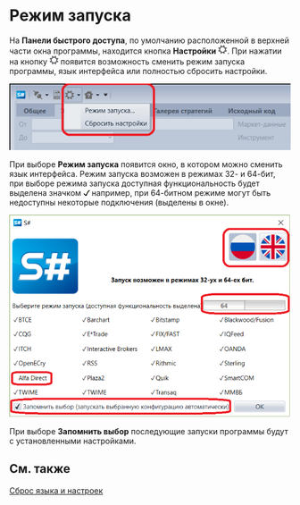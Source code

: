# Режим запуска

На **Панели быстрого доступа**, по умолчанию расположенной в верхней части окна программы, находится кнопка **Настройки** ![Designer The quick access toolbar 02](../images/Designer_quick_access_toolbar_02.png). При нажатии на кнопку ![Designer The quick access toolbar 02](../images/Designer_quick_access_toolbar_02.png) появится возможность сменить режим запуска программы, язык интерфейса или полностью сбросить настройки.

![Designer Start mode 00](../images/Designer_Start_mode_00.png)

При выборе **Режим запуска** появится окно, в котором можно сменить язык интерфейса. Режим запуска возможен в режимах 32\- и 64\-бит, при выборе режима запуска доступная функциональность будет выделена значком ![Designer Start mode 01](../images/Designer_Start_mode_01.png) например, при 64\-битном режиме могут быть недоступны некоторые подключения (выделены в окне).

![Designer Start mode 02](../images/Designer_Start_mode_02.png)

При выборе **Запомнить выбор** последующие запуски программы будут с установленными настройками.

## См. также

[Сброс языка и настроек](Designer_Reset_language_settings.md)
